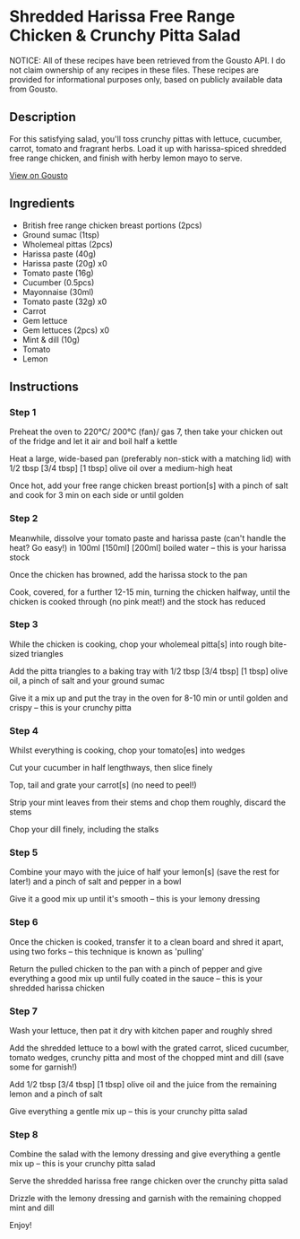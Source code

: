 # Shredded Harissa Free Range Chicken & Crunchy Pitta Salad

NOTICE: All of these recipes have been retrieved from the Gousto API. I do not claim ownership of any recipes in these files. These recipes are provided for informational purposes only, based on publicly available data from Gousto.

## Description

For this satisfying salad, you'll toss crunchy pittas with lettuce, cucumber, carrot, tomato and fragrant herbs. Load it up with harissa-spiced shredded free range chicken, and finish with herby lemon mayo to serve.

[View on Gousto](https://www.gousto.co.uk/recipes/cookbook/shredded-harissa-free-range-chicken-crunchy-pitta-salad)

## Ingredients

- British free range chicken breast portions (2pcs)
- Ground sumac (1tsp)
- Wholemeal pittas (2pcs)
- Harissa paste (40g)
- Harissa paste (20g) x0
- Tomato paste (16g)
- Cucumber (0.5pcs)
- Mayonnaise (30ml)
- Tomato paste (32g) x0
- Carrot
- Gem lettuce
- Gem lettuces (2pcs) x0
- Mint & dill (10g)
- Tomato
- Lemon

## Instructions


### Step 1

Preheat the oven to 220°C/ 200°C (fan)/ gas 7, then take your chicken out of the fridge and let it air and boil half a kettle

Heat a large, wide-based pan (preferably non-stick with a matching lid) with 1/2 tbsp <span class="text-purple">[3/4 tbsp] </span><span class="text-danger">[1 tbsp]</span> olive oil over a medium-high heat

Once hot, add your free range chicken breast portion[s] with a pinch of salt and cook for 3 min on each side or until golden


### Step 2

Meanwhile, dissolve your tomato paste and harissa paste (can't handle the heat? Go easy!) in 100ml<span class="text-danger"> </span><span class="text-purple">[150ml]</span> <span class="text-danger">[200ml]</span> boiled water – this is your harissa stock

Once the chicken has browned, add the harissa stock to the pan

Cook, covered, for a further 12-15 min, turning the chicken halfway, until the chicken is cooked through (no pink meat!) and the stock has reduced


### Step 3

While the chicken is cooking, chop your wholemeal pitta[s] into rough bite-sized triangles

Add the pitta triangles to a baking tray with 1/2 tbsp <span class="text-purple">[3/4 tbsp]</span> <span class="text-danger">[1 tbsp] </span>olive oil, a pinch of salt and your ground sumac

Give it a mix up and put the tray in the oven for 8-10 min or until golden and crispy – this is your crunchy pitta


### Step 4

Whilst everything is cooking, chop your tomato[es]<span class="text-danger"> </span>into wedges

Cut your cucumber in half lengthways, then slice finely

Top, tail and grate your carrot[s] (no need to peel!)

Strip your mint leaves from their stems and chop them roughly, discard the stems

Chop your dill finely, including the stalks


### Step 5

Combine your mayo with the juice of half your<span class="text-danger"> </span>lemon[s] (save the rest for later!) and a pinch of salt and pepper in a bowl

Give it a good mix up until it's smooth – this is your lemony dressing


### Step 6

Once the chicken is cooked, transfer it to a clean board and shred it apart, using two forks – this technique is known as 'pulling'

Return the pulled chicken to the pan with a pinch of pepper and give everything a good mix up until fully coated in the sauce – this is your shredded harissa chicken


### Step 7

Wash your lettuce, then pat it dry with kitchen paper and roughly shred

Add the shredded lettuce to a bowl with the grated carrot, sliced cucumber, tomato wedges, crunchy pitta and most of the chopped mint and dill (save some for garnish!)

Add 1/2 tbsp [3/4 tbsp] [1 tbsp] olive oil and the juice from the remaining lemon and a pinch of salt

Give everything a gentle mix up – this is your crunchy pitta salad

### Step 8

Combine the salad with the lemony dressing and give everything a gentle mix up – this is your crunchy pitta salad

Serve the shredded harissa free range chicken over the crunchy pitta salad

Drizzle with the lemony dressing and garnish with the remaining chopped mint and dill

Enjoy!

